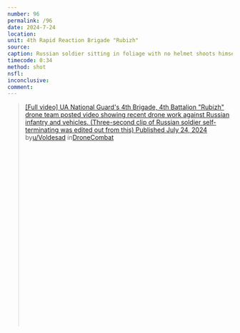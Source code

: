 ```yaml
---
number: 96
permalink: /96
date: 2024-7-24
location: 
unit: 4th Rapid Reaction Brigade "Rubizh"
source: 
caption: Russian soldier sitting in foliage with no helmet shoots himself in the head
timecode: 0:34
method: shot
nsfl: 
inconclusive: 
comment: 
---
```

<blockquote class="reddit-embed-bq" style="height:500px" data-embed-height="586"><a href="https://www.reddit.com/r/DroneCombat/comments/1ebcyl1/full_video_ua_national_guards_4th_brigade_4th/">[Full video] UA National Guard's 4th Brigade, 4th Battalion "Rubizh" drone team posted video showing recent drone work against Russian infantry and vehicles. (Three-second clip of Russian soldier self-terminating was edited out from this) Published July 24, 2024</a><br> by<a href="https://www.reddit.com/user/Voldesad/">u/Voldesad</a> in<a href="https://www.reddit.com/r/DroneCombat/">DroneCombat</a></blockquote><script async="" src="https://embed.reddit.com/widgets.js" charset="UTF-8"></script>